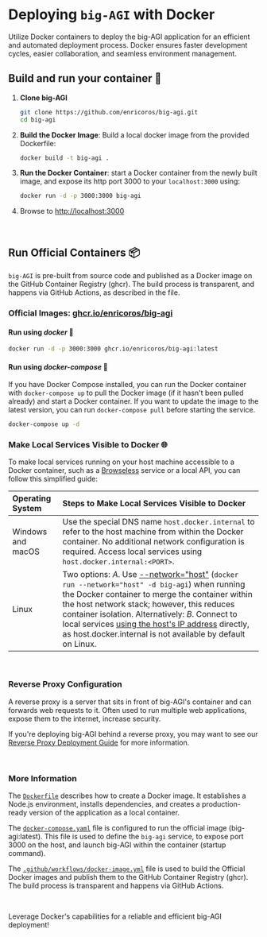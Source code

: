 # Deploying `big-AGI` with Docker

Utilize Docker containers to deploy the big-AGI application for an efficient and automated deployment process.
Docker ensures faster development cycles, easier collaboration, and seamless environment management.

## Build and run your container 🔧

1. **Clone big-AGI**
   ```bash
   git clone https://github.com/enricoros/big-agi.git
   cd big-agi
   ```
2. **Build the Docker Image**: Build a local docker image from the provided Dockerfile:
   ```bash
   docker build -t big-agi .
   ```
3. **Run the Docker Container**: start a Docker container from the newly built image,
   and expose its http port 3000 to your `localhost:3000` using:
   ```bash
   docker run -d -p 3000:3000 big-agi
   ```
4. Browse to [http://localhost:3000](http://localhost:3000)

<br/>

## Run Official Containers 📦

`big-AGI` is pre-built from source code and published as a Docker image on the GitHub Container Registry (ghcr).
The build process is transparent, and happens via GitHub Actions, as described in the
file.

### Official Images: [ghcr.io/enricoros/big-agi](https://github.com/enricoros/big-agi/pkgs/container/big-agi)

#### Run using *docker* 🚀

```bash
docker run -d -p 3000:3000 ghcr.io/enricoros/big-agi:latest
```

#### Run using *docker-compose* 🚀

If you have Docker Compose installed, you can run the Docker container with `docker-compose up`
to pull the Docker image (if it hasn't been pulled already) and start a Docker container. If you want to
update the image to the latest version, you can run `docker-compose pull` before starting the service.

```bash
docker-compose up -d
```

### Make Local Services Visible to Docker 🌐

To make local services running on your host machine accessible to a Docker container, such as a
[Browseless](./config-feature-browse.md) service or a local API, you can follow this simplified guide:

| Operating System  | Steps to Make Local Services Visible to Docker                                                                                                                                                                                                                                                                                                                                               |
|:------------------|:---------------------------------------------------------------------------------------------------------------------------------------------------------------------------------------------------------------------------------------------------------------------------------------------------------------------------------------------------------------------------------------------|
| Windows and macOS | Use the special DNS name `host.docker.internal` to refer to the host machine from within the Docker container. No additional network configuration is required. Access local services using `host.docker.internal:<PORT>`.                                                                                                                                                                   |
| Linux             | Two options: *A*. Use <ins>--network="host"</ins> (`docker run --network="host" -d big-agi`) when running the Docker container to merge the container within the host network stack; however, this reduces container isolation. Alternatively: *B*. Connect to local services <ins>using the host's IP address</ins> directly, as host.docker.internal is not available by default on Linux. |

<br/>

### Reverse Proxy Configuration

A reverse proxy is a server that sits in front of big-AGI's container and can forwards web
requests to it. Often used to run multiple web applications, expose them to the internet,
increase security.

If you're deploying big-AGI behind a reverse proxy, you may want to see
our [Reverse Proxy Deployment Guide](deploy-reverse-proxy.md) for more information.

<br/>

### More Information

The [`Dockerfile`](../Dockerfile) describes how to create a Docker image. It establishes a Node.js environment,
installs dependencies, and creates a production-ready version of the application as a local container.

The [`docker-compose.yaml`](../docker-compose.yaml) file is configured to run the
official image (big-agi:latest). This file is used to define the `big-agi` service, to expose
port 3000 on the host, and launch big-AGI within the container (startup command).

The [`.github/workflows/docker-image.yml`](../.github/workflows/docker-image.yml) file is used
to build the Official Docker images and publish them to the GitHub Container Registry (ghcr).
The build process is transparent and happens via GitHub Actions.

<br/>

Leverage Docker's capabilities for a reliable and efficient big-AGI deployment!